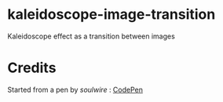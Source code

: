 # kaleidoscope-image-transition
Kaleidoscope effect as a transition between images

# Credits
Started from a pen by *soulwire* : [CodePen](http://codepen.io/soulwire/pen/pwchL)

